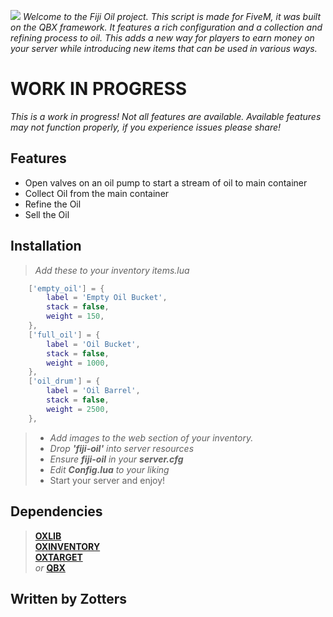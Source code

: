 

![](https://ibb.co/PsKSj3hB)
*Welcome to the Fiji Oil project. This script is made for FiveM, it was built on the QBX framework. It features a rich configuration and a collection and refining process to oil. This adds a new way for players to earn money on your server while introducing new items that can be used in various ways.*

# WORK IN PROGRESS
*This is a work in progress! Not all features are available. Available features may not function properly, if you experience issues please share!*

## Features
* Open valves on an oil pump to start a stream of oil to main container  
* Collect Oil from the main container
* Refine the Oil
* Sell the Oil



## Installation
>*Add these to your inventory items.lua*
```lua
    ['empty_oil'] = {
        label = 'Empty Oil Bucket',
        stack = false,
        weight = 150,
    },
    ['full_oil'] = {
        label = 'Oil Bucket',
        stack = false,
        weight = 1000,
    },
    ['oil_drum'] = {
        label = 'Oil Barrel',
        stack = false,
        weight = 2500,
    },
```
>* *Add images to the web section of your inventory.*  
>* *Drop **'fiji-oil'** into server resources*  
>* *Ensure **fiji-oil** in your **server.cfg***  
>* *Edit **Config.lua** to your liking*
>* Start your server and enjoy!

## Dependencies
> **[OXLIB](https://overextended.dev)**  
> **[OXINVENTORY](https://overextended.dev)**  
> **[OXTARGET](https://overextended.dev)**   
>  *or* **[QBX](https://www.qbox.re)**

## Written by Zotters

